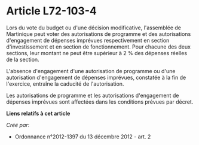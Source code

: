 # Article L72-103-4

Lors du vote du budget ou d'une décision modificative, l'assemblée de Martinique peut voter des autorisations de programme et
des autorisations d'engagement de dépenses imprévues respectivement en section d'investissement et en section de
fonctionnement. Pour chacune des deux sections, leur montant ne peut être supérieur à 2 % des dépenses réelles de la section.

L'absence d'engagement d'une autorisation de programme ou d'une autorisation d'engagement de dépenses imprévues, constatée à
la fin de l'exercice, entraîne la caducité de l'autorisation.

Les autorisations de programme et les autorisations d'engagement de dépenses imprévues sont affectées dans les conditions
prévues par décret.

**Liens relatifs à cet article**

_Créé par_:

  - Ordonnance n°2012-1397 du 13 décembre 2012 - art. 2
